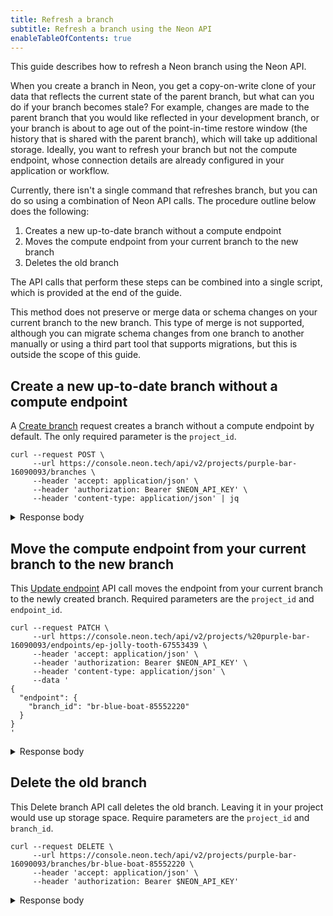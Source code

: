 ```yaml
---
title: Refresh a branch
subtitle: Refresh a branch using the Neon API
enableTableOfContents: true
---
```


This guide describes how to refresh a Neon branch using the Neon API.

When you create a branch in Neon, you get a copy-on-write clone of your data that reflects the current state of the parent branch, but what can you do if your branch becomes stale? For example, changes are made to the parent branch that you would like reflected in your development branch, or your branch is about to age out of the point-in-time restore window (the history that is shared with the parent branch), which will take up additional storage. Ideally, you want to refresh your branch but not the compute endpoint, whose connection details are already configured in your application or workflow.

Currently, there isn't a single command that refreshes branch, but you can do so using a combination of Neon API calls. The procedure outline below does the following:

1. Creates a new up-to-date branch without a compute endpoint
2. Moves the compute endpoint from your current branch to the new branch
3. Deletes the old branch

The API calls that perform these steps can be combined into a single script, which is provided at the end of the guide.

<Admonition type="important">
This method does not preserve or merge data or schema changes on your current branch to the new branch. This type of merge is not supported, although you can migrate schema changes from one branch to another manually or using a third part tool that supports migrations, but this is outside the scope of this guide.
</Admonition>

## Create a new up-to-date branch without a compute endpoint

A [Create branch](https://api-docs.neon.tech/reference/createprojectbranch) request creates a branch without a compute endpoint by default. The only required parameter is the `project_id`.

```curl
curl --request POST \
     --url https://console.neon.tech/api/v2/projects/purple-bar-16090093/branches \
     --header 'accept: application/json' \
     --header 'authorization: Bearer $NEON_API_KEY' \
     --header 'content-type: application/json' | jq
```

<details>
<summary>Response body</summary>
```json
{
  "branch": {
    "id": "br-blue-boat-85552220",
    "project_id": "purple-bar-16090093",
    "parent_id": "br-misty-disk-67154072",
    "parent_lsn": "0/1E78580",
    "name": "br-blue-boat-85552220",
    "current_state": "init",
    "pending_state": "ready",
    "creation_source": "console",
    "primary": false,
    "cpu_used_sec": 0,
    "compute_time_seconds": 0,
    "active_time_seconds": 0,
    "written_data_bytes": 0,
    "data_transfer_bytes": 0,
    "created_at": "2023-08-14T19:13:05Z",
    "updated_at": "2023-08-14T19:13:05Z"
  },
  "endpoints": [],
  "operations": [
    {
      "id": "1a1cf0cd-6222-4a51-bf5e-b791f1cd0e78",
      "project_id": "purple-bar-16090093",
      "branch_id": "br-blue-boat-85552220",
      "action": "create_branch",
      "status": "running",
      "failures_count": 0,
      "created_at": "2023-08-14T19:13:05Z",
      "updated_at": "2023-08-14T19:13:05Z",
      "total_duration_ms": 0
    }
  ],
  "roles": [
    {
      "branch_id": "br-blue-boat-85552220",
      "name": "sally",
      "protected": false,
      "created_at": "2023-08-14T18:30:38Z",
      "updated_at": "2023-08-14T18:30:38Z"
    }
  ],
  "databases": [
    {
      "id": 5338661,
      "branch_id": "br-blue-boat-85552220",
      "name": "neondb",
      "owner_name": "sally",
      "created_at": "2023-08-14T18:30:38Z",
      "updated_at": "2023-08-14T18:30:38Z"
    }
  ]
}
```
</details>

## Move the compute endpoint from your current branch to the new branch

This [Update endpoint](https://api-docs.neon.tech/reference/updateprojectendpoint) API call moves the endpoint from your current branch to the newly created branch. Required parameters are the `project_id` and `endpoint_id`.

```curl
curl --request PATCH \
     --url https://console.neon.tech/api/v2/projects/%20purple-bar-16090093/endpoints/ep-jolly-tooth-67553439 \
     --header 'accept: application/json' \
     --header 'authorization: Bearer $NEON_API_KEY' \
     --header 'content-type: application/json' \
     --data '
{
  "endpoint": {
    "branch_id": "br-blue-boat-85552220"
  }
}
'
```

<details>
<summary>Response body</summary>
```json
TBD
```
</details>

## Delete the old branch

This Delete branch API call deletes the old branch. Leaving it in your project would use up storage space. Require parameters are the `project_id` and `branch_id`.

```curl
curl --request DELETE \
     --url https://console.neon.tech/api/v2/projects/purple-bar-16090093/branches/br-blue-boat-85552220 \
     --header 'accept: application/json' \
     --header 'authorization: Bearer $NEON_API_KEY'
```

<details>
<summary>Response body</summary>
```json
TBD
```
</details>
